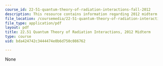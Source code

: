```yaml
---
course_id: 22-51-quantum-theory-of-radiation-interactions-fall-2012
description: This resource contains information regarding 2012 midterm exams.
file_location: /coursemedia/22-51-quantum-theory-of-radiation-interactions-fall-2012/bda424742c3444474e0b6d750c086762_MIT22_51F12_mid_2012.pdf
file_type: application/pdf
layout: pdf
title: 22.51 Quantum Theory of Radiation Interactions, 2012 Midterm
type: course
uid: bda424742c3444474e0b6d750c086762

---
```

None